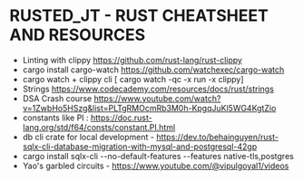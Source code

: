 # RUSTED_JT - RUST CHEATSHEET AND RESOURCES

- Linting with clippy     https://github.com/rust-lang/rust-clippy
- cargo install cargo-watch    https://github.com/watchexec/cargo-watch
- cargo watch + clippy       cli [ cargo watch -qc -x run -x clippy]
- Strings https://www.codecademy.com/resources/docs/rust/strings
- DSA Crash course   https://www.youtube.com/watch?v=1ZwbHo5HSzg&list=PLTgRMOcmRb3M0h-KpgqJuKl5WG4KgtZio
- constants like PI : https://doc.rust-lang.org/std/f64/consts/constant.PI.html
- db cli crate for local development - https://dev.to/behainguyen/rust-sqlx-cli-database-migration-with-mysql-and-postgresql-42gp
- cargo install sqlx-cli --no-default-features --features native-tls,postgres
- Yao's garbled circuits - https://www.youtube.com/@vipulgoyal1/videos
